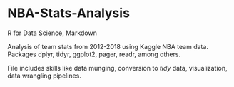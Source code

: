 # NBA-Stats-Analysis
R for Data Science, Markdown

Analysis of team stats from 2012-2018 using Kaggle NBA team data.
Packages dplyr, tidyr, ggplot2, pager, readr, among others.

File includes skills like data munging, conversion to *tidy* data, visualization, data wrangling pipelines.
